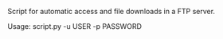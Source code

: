 Script for automatic access and file downloads in a FTP server.

Usage: script.py -u USER -p PASSWORD